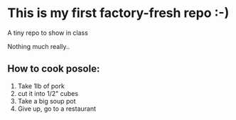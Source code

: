 # This is my first factory-fresh repo :-)

A tiny repo to show in class 

Nothing much really..

## How to cook posole:

1. Take 1lb of pork
2. cut it into 1/2" cubes
3. Take a big soup pot
4. Give up, go to a restaurant
